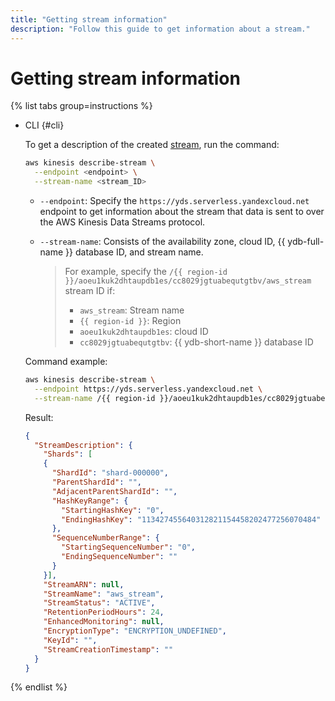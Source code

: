 ```yaml
---
title: "Getting stream information"
description: "Follow this guide to get information about a stream."
---
```


# Getting stream information

{% list tabs group=instructions %}

- CLI {#cli}

   To get a description of the created [stream](../../concepts/glossary.md#stream-concepts), run the command:

   ```bash
   aws kinesis describe-stream \
     --endpoint <endpoint> \
     --stream-name <stream_ID>
   ```

   * `--endpoint`: Specify the `https://yds.serverless.yandexcloud.net` endpoint to get information about the stream that data is sent to over the AWS Kinesis Data Streams protocol.
   * `--stream-name`: Consists of the availability zone, cloud ID, {{ ydb-full-name }} database ID, and stream name.

      > For example, specify the `/{{ region-id }}/aoeu1kuk2dhtaupdb1es/cc8029jgtuabequtgtbv/aws_stream` stream ID if:
      > * `aws_stream`: Stream name
      > * `{{ region-id }}`: Region
      > * `aoeu1kuk2dhtaupdb1es`: cloud ID
      > * `cc8029jgtuabequtgtbv`: {{ ydb-short-name }} database ID

   Command example:

   ```bash
   aws kinesis describe-stream \
     --endpoint https://yds.serverless.yandexcloud.net \
     --stream-name /{{ region-id }}/aoeu1kuk2dhtaupdb1es/cc8029jgtuabequtgtbv/aws_stream
   ```

   Result:

   ```json
   {
     "StreamDescription": {
       "Shards": [
       {
         "ShardId": "shard-000000",
         "ParentShardId": "",
         "AdjacentParentShardId": "",
         "HashKeyRange": {
           "StartingHashKey": "0",
           "EndingHashKey": "113427455640312821154458202477256070484"
         },
         "SequenceNumberRange": {
           "StartingSequenceNumber": "0",
           "EndingSequenceNumber": ""
         }
       }],
       "StreamARN": null,
       "StreamName": "aws_stream",
       "StreamStatus": "ACTIVE",
       "RetentionPeriodHours": 24,
       "EnhancedMonitoring": null,
       "EncryptionType": "ENCRYPTION_UNDEFINED",
       "KeyId": "",
       "StreamCreationTimestamp": ""
     }
   }
   ```

{% endlist %}
